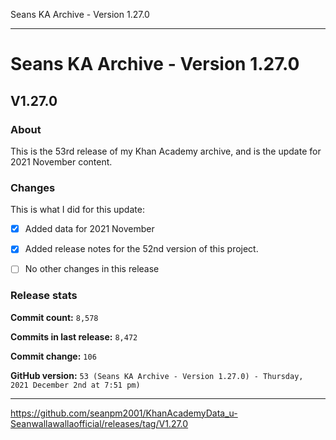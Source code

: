 Seans KA Archive - Version 1.27.0

***

# Seans KA Archive - Version 1.27.0

## V1.27.0

### About

This is the 53rd release of my Khan Academy archive, and is the update for 2021 November content. <!-- This is a follow-up to the first 2021 November monthly release. !-->

### Changes

This is what I did for this update:

<!--
- [x] Deleted all `IGNORE.md` files for October 2021 (deleted `93` `IGNORE.md` files)
!-->

- [x] Added data for 2021 November

- [x] Added release notes for the 52nd version of this project.

<!-- - [x] Added data for 2021 September !-->

- [ ] No other changes in this release

### Release stats

**Commit count:** `8,578`

**Commits in last release:** `8,472`

**Commit change:** `106`

**GitHub version:** `53 (Seans KA Archive - Version 1.27.0) - Thursday, 2021 December 2nd at 7:51 pm)`

***

https://github.com/seanpm2001/KhanAcademyData_u-Seanwallawallaofficial/releases/tag/V1.27.0

